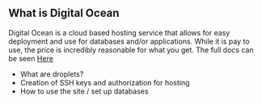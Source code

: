 ## What is Digital Ocean
Digital Ocean is a cloud based hosting service that allows for easy deployment and use for databases and/or applications. While it is pay to use, the price is incredibly reasonable for what you get. The full docs can be seen [Here](https://www.digitalocean.com/docs/)
* What are droplets?
* Creation of SSH keys and authorization for hosting
* How to use the site / set up databases
